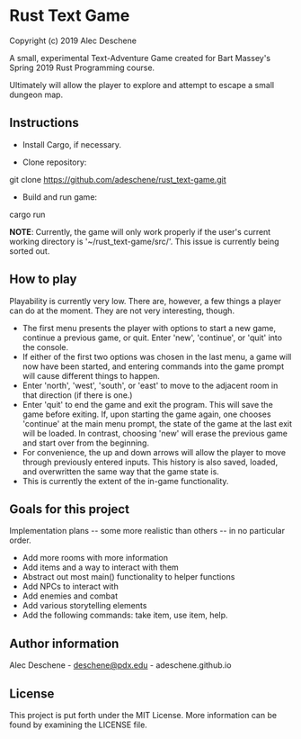 
# Rust Text Game

Copyright (c) 2019 Alec Deschene

A small, experimental Text-Adventure Game created for Bart Massey's Spring 2019 Rust Programming course. 

Ultimately will allow the player to explore and attempt to escape a small dungeon map.

## Instructions

- Install Cargo, if necessary.

- Clone repository:

git clone https://github.com/adeschene/rust_text-game.git

- Build and run game:

cargo run

**NOTE**: Currently, the game will only work properly if the user's current working directory is '~/rust_text-game/src/'. This issue is currently being sorted out.

## How to play

Playability is currently very low. There are, however, a few things a player can do at the moment. They are not very interesting, though.

- The first menu presents the player with options to start a new game, continue a previous game, or quit. Enter 'new', 'continue', or 'quit' into the console.
- If either of the first two options was chosen in the last menu, a game will now have been started, and entering commands into the game prompt will cause different things to happen.
- Enter 'north', 'west', 'south', or 'east' to move to the adjacent room in that direction (if there is one.)
- Enter 'quit' to end the game and exit the program. This will save the game before exiting. If, upon starting the game again, one chooses 'continue' at the main menu prompt, the state of the game at the last exit will be loaded. In contrast, choosing 'new' will erase the previous game and start over from the beginning.
- For convenience, the up and down arrows will allow the player to move through previously entered inputs. This history is also saved, loaded, and overwritten the same way that the game state is.
- This is currently the extent of the in-game functionality.

## Goals for this project
Implementation plans -- some more realistic than others -- in no particular order.
- Add more rooms with more information
- Add items and a way to interact with them
- Abstract out most main() functionality to helper functions
- Add NPCs to interact with
- Add enemies and combat
- Add various storytelling elements
- Add the following commands: take item, use item, help.

## Author information
Alec Deschene - deschene@pdx.edu - adeschene.github.io

## License
This project is put forth under the MIT License. More information can be found by examining the LICENSE file.
